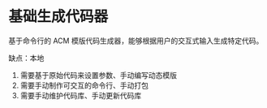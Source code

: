 # 基础生成代码器

基于命令行的 ACM 模版代码生成器，能够根据用户的交互式输入生成特定代码。

缺点：本地

1. 需要基于原始代码来设置参数、手动编写动态模版
2. 需要手动制作可交互的命令行、手动打包
3. 需要手动维护代码库、手动更新代码库